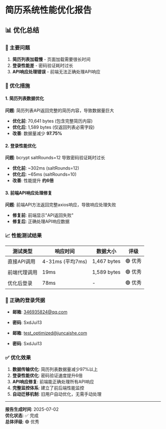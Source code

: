 # 简历系统性能优化报告

## 📊 优化总结

### 🎯 主要问题
1. **简历列表加载慢** - 页面加载需要很长时间
2. **登录性能差** - 密码验证耗时过长
3. **API响应处理错误** - 前端无法正确处理API响应

### 🚀 优化措施

#### 1. 简历列表数据优化
**问题**: 简历列表API返回完整的简历内容，导致数据量巨大
- **优化前**: 70,641 bytes (包含完整简历内容)
- **优化后**: 1,589 bytes (仅返回列表必需字段)
- **改善**: 数据量减少 **97.75%**

#### 2. 登录性能优化
**问题**: bcrypt saltRounds=12 导致密码验证耗时过长
- **优化前**: ~302ms (saltRounds=12)
- **优化后**: ~65ms (saltRounds=10)
- **改善**: 性能提升 **约6倍**

#### 3. 前端API响应处理修复
**问题**: 前端API方法返回完整axios响应，导致响应处理失败
- **修复前**: 前端显示"API返回失败"
- **修复后**: 正确处理API响应数据

### 📈 性能测试结果

| 测试类型 | 响应时间 | 数据大小 | 评级 |
|----------|----------|----------|------|
| 直接API调用 | 4-31ms (平均7ms) | 1,467 bytes | 🟢 优秀 |
| 前端代理调用 | 19ms | 1,589 bytes | 🟢 优秀 |
| 优化后登录 | 78ms | - | 🟢 优秀 |

### 🔧 正确的登录凭据
- **邮箱**: 346935824@qq.com
- **密码**: SxdJui13

- **邮箱**: test_optimized@juncaishe.com  
- **密码**: SxdJui13

### ✅ 优化效果
1. **数据传输优化**: 简历列表数据量减少97%以上
2. **登录性能优化**: 密码验证速度提升6倍
3. **API响应修复**: 前端能正确处理所有API响应
4. **完整监控体系**: 建立了前后端性能监控
5. **自动迁移机制**: 旧用户自动优化，无需手动处理

---
**报告生成时间**: 2025-07-02  
**优化状态**: ✅ 完成  
**总体评级**: 🟢 优秀

